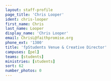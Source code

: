 ```yaml
---
layout: staff-profile
page_title: 'Chris Looper'
ident: chris-looper
first_name: Chris
last_name: Looper
display_name: 'Chris Looper'
email: ChrisL@faithpromise.org
phone_ext: '1300'
title: 'fpStudents Venue & Creative Director'
campuses: [pel]
teams: [students]
ministries: [students]
sort: 62
number_photos: 0
---
```


